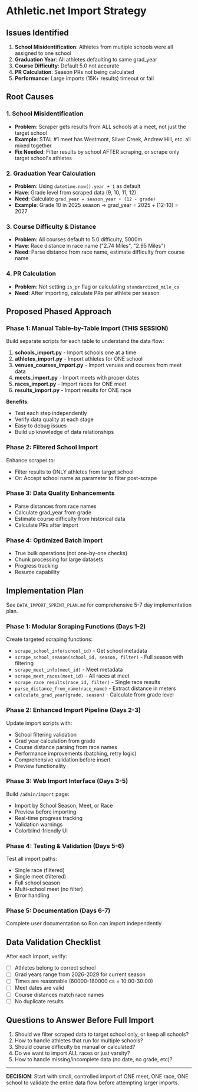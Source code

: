 # Athletic.net Import Strategy

## Issues Identified

1. **School Misidentification**: Athletes from multiple schools were all assigned to one school
2. **Graduation Year**: All athletes defaulting to same grad_year
3. **Course Difficulty**: Default 5.0 not accurate
4. **PR Calculation**: Season PRs not being calculated
5. **Performance**: Large imports (15K+ results) timeout or fail

## Root Causes

### 1. School Misidentification
- **Problem**: Scraper gets results from ALL schools at a meet, not just the target school
- **Example**: STAL #1 meet has Westmont, Silver Creek, Andrew Hill, etc. all mixed together
- **Fix Needed**: Filter results by school AFTER scraping, or scrape only target school's athletes

### 2. Graduation Year Calculation
- **Problem**: Using `datetime.now().year + 1` as default
- **Have**: Grade level from scraped data (9, 10, 11, 12)
- **Need**: Calculate `grad_year = season_year + (12 - grade)`
- **Example**: Grade 10 in 2025 season → grad_year = 2025 + (12-10) = 2027

### 3. Course Difficulty & Distance
- **Problem**: All courses default to 5.0 difficulty, 5000m
- **Have**: Race distance in race name ("2.74 Miles", "2.95 Miles")
- **Need**: Parse distance from race name, estimate difficulty from course name

### 4. PR Calculation
- **Problem**: Not setting `is_pr` flag or calculating `standardized_mile_cs`
- **Need**: After importing, calculate PRs per athlete per season

## Proposed Phased Approach

### Phase 1: Manual Table-by-Table Import (THIS SESSION)
Build separate scripts for each table to understand the data flow:

1. **schools_import.py** - Import schools one at a time
2. **athletes_import.py** - Import athletes for ONE school
3. **venues_courses_import.py** - Import venues and courses from meet data
4. **meets_import.py** - Import meets with proper dates
5. **races_import.py** - Import races for ONE meet
6. **results_import.py** - Import results for ONE race

**Benefits**:
- Test each step independently
- Verify data quality at each stage
- Easy to debug issues
- Build up knowledge of data relationships

### Phase 2: Filtered School Import
Enhance scraper to:
- Filter results to ONLY athletes from target school
- Or: Accept school name as parameter to filter post-scrape

### Phase 3: Data Quality Enhancements
- Parse distances from race names
- Calculate grad_year from grade
- Estimate course difficulty from historical data
- Calculate PRs after import

### Phase 4: Optimized Batch Import
- True bulk operations (not one-by-one checks)
- Chunk processing for large datasets
- Progress tracking
- Resume capability

## Implementation Plan

See `DATA_IMPORT_SPRINT_PLAN.md` for comprehensive 5-7 day implementation plan.

### Phase 1: Modular Scraping Functions (Days 1-2)
Create targeted scraping functions:
- `scrape_school_info(school_id)` - Get school metadata
- `scrape_school_season(school_id, season, filter)` - Full season with filtering
- `scrape_meet_info(meet_id)` - Meet metadata
- `scrape_meet_races(meet_id)` - All races at meet
- `scrape_race_results(race_id, filter)` - Single race results
- `parse_distance_from_name(race_name)` - Extract distance in meters
- `calculate_grad_year(grade, season)` - Calculate from grade level

### Phase 2: Enhanced Import Pipeline (Days 2-3)
Update import scripts with:
- School filtering validation
- Grad year calculation from grade
- Course distance parsing from race names
- Performance improvements (batching, retry logic)
- Comprehensive validation before insert
- Preview functionality

### Phase 3: Web Import Interface (Days 3-5)
Build `/admin/import` page:
- Import by School Season, Meet, or Race
- Preview before importing
- Real-time progress tracking
- Validation warnings
- Colorblind-friendly UI

### Phase 4: Testing & Validation (Days 5-6)
Test all import paths:
- Single race (filtered)
- Single meet (filtered)
- Full school season
- Multi-school meet (no filter)
- Error handling

### Phase 5: Documentation (Days 6-7)
Complete user documentation so Ron can import independently

## Data Validation Checklist

After each import, verify:
- [ ] Athletes belong to correct school
- [ ] Grad years range from 2026-2029 for current season
- [ ] Times are reasonable (60000-180000 cs = 10:00-30:00)
- [ ] Meet dates are valid
- [ ] Course distances match race names
- [ ] No duplicate results

## Questions to Answer Before Full Import

1. Should we filter scraped data to target school only, or keep all schools?
2. How to handle athletes that run for multiple schools?
3. Should course difficulty be manual or calculated?
4. Do we want to import ALL races or just varsity?
5. How to handle missing/incomplete data (no date, no grade, etc)?

---

**DECISION**: Start with small, controlled import of ONE meet, ONE race, ONE school to validate the entire data flow before attempting larger imports.
